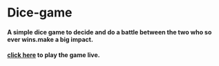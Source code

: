# Dice-game
#### A simple dice game to decide and do a battle between the two who so ever wins.make a big impact. 
#### [click here](dicee-gamee.netlify.app) to play the game live.
